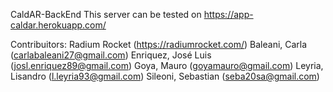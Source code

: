 CaldAR-BackEnd
This server can be tested on https://app-caldar.herokuapp.com/

Contribuitors:
Radium Rocket (https://radiumrocket.com/)
Baleani, Carla (carlabaleani27@gmail.com)
Enriquez, José Luis (josl.enriquez89@gmail.com)
Goya, Mauro (goyamauro@gmail.com)
Leyria, Lisandro (l.leyria93@gmail.com)
Sileoni, Sebastian  (seba20sa@gmail.com)

